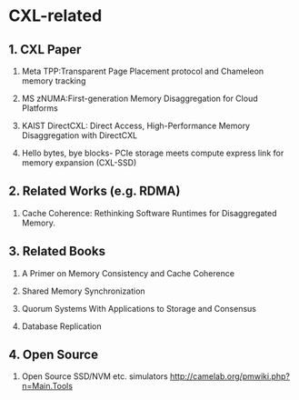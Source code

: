 # CXL-related

## 1. CXL Paper

1. Meta TPP:Transparent Page Placement protocol and Chameleon memory tracking 

2. MS zNUMA:First-generation Memory Disaggregation for Cloud Platforms

3. KAIST DirectCXL: Direct Access, High-Performance Memory Disaggregation with DirectCXL

4. Hello bytes, bye blocks- PCIe storage meets compute express link for memory expansion (CXL-SSD)


## 2. Related Works (e.g. RDMA)

1. Cache Coherence: Rethinking Software Runtimes for Disaggregated Memory.


## 3. Related Books

1. A Primer on Memory Consistency and Cache Coherence

2. Shared Memory Synchronization

3. Quorum Systems With Applications to Storage and Consensus

4. Database Replication


## 4. Open Source 

1. Open Source SSD/NVM etc. simulators  http://camelab.org/pmwiki.php?n=Main.Tools
